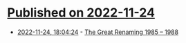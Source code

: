 # [Published on 2022-11-24](index.md)

* [2022-11-24, 18:04:24](https://news.ycombinator.com/item?id=33734360) - [The Great Renaming 1985 – 1988](https://www.livinginternet.info/u/ui_modern_renamingfaq.htm)
